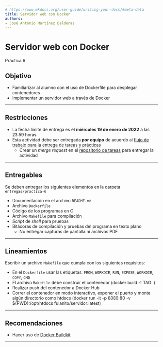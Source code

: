 ```yaml
---
# https://www.mkdocs.org/user-guide/writing-your-docs/#meta-data
title: Servidor web con Docker
authors:
- José Antonio Martínez Balderas
---
```


# Servidor web con Docker

Práctica 6

## Objetivo

- Familiarizar al alumno con el uso de Dockerfile para desplegar contenedores
- Implementar un servidor web a través de Docker

--------------------------------------------------------------------------------

## Restricciones

- La fecha límite de entrega es el **miércoles 19 de enero de 2022** a las 23:59 horas
- Esta actividad debe ser entregada **por equipo** de acuerdo al [flujo de trabajo para la entrega de tareas y prácticas][flujo-de-trabajo]
    - Crear un _merge request_ en el [repositorio de tareas][repo-tareas] para entregar la actividad

--------------------------------------------------------------------------------

## Entregables

Se deben entregar los siguientes elementos en la carpeta `entregas/practica-6`

- Documentación en el archivo `README.md`
- Archivo `Dockerfile`
- Código de los programas en C
- Archivo `Makefile` para compilación
- _Script_ de _shell_ para pruebas
- Bitácoras de compilación y pruebas del programa en texto plano
    - No entregar capturas de pantalla ni archivos PDF

--------------------------------------------------------------------------------

## Lineamientos

Escribir un archivo `Makefile` que cumpla con los siguientes requisitos:

- En el `Dockerfile` usar las etiquetas: `FROM`, `WORKDIR`, `RUN`, `EXPOSE`, `WORKDIR`, `COPY`, `CMD` 
- El archivo `Makefile` debe construir el contenedor (docker build -t TAG .)
- Realizar push del contenedor a Docker Hub
- Correr el contenedor en modo interactivo, exponer el puerto y monte algún directorio como htdocs (docker run -it -p 8080:80 -v ${PWD}:/opt/htdocs fulanito/servidor:latest)

--------------------------------------------------------------------------------

## Recomendaciones

<!-- -->
- Hacer uso de [Docker Buildkit][Docker-Buildkit]
<!-- -->

--------------------------------------------------------------------------------

[flujo-de-trabajo]: https://sistemasoperativos-ciencias-unam.gitlab.io/2022-1/tareas-so/workflow/
[repo-tareas]: https://gitlab.com/SistemasOperativos-Ciencias-UNAM/2022-1/tareas-so.git
[Docker-Buildkit]: https://docs.docker.com/engine/reference/builder/